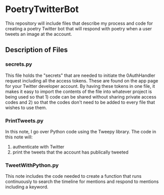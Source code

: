 # PoetryTwitterBot
This repository will include files that describe my process and code for creating a poetry Twitter bot that will respond with poetry when a user tweets an image at the account. 

## Description of Files
### secrets.py
This file holds the "secrets" that are needed to initiate the 0AuthHandler request including all the access tokens. These are found on the app page for your Twitter developer account. By having these tokens in one file, it makes it easy to import the contents of the file into whatever project is being used so that 1) code can be shared without sharing private access codes and 2) so that the codes don't need to be added to every file that wishes to use them. 

### PrintTweets.py
In this note, I go over Python code using the Tweepy library. The code in this note will:
1. authenticate with Twitter
2. print the tweets that the account has publically tweeted

### TweetWithPython.py
This note includes the code needed to create a function that runs continuously to search the timeline for mentions and respond to mentions including a keyword.
